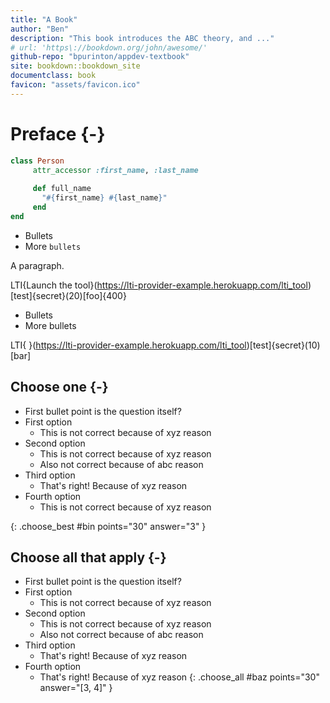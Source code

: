 ```yaml
---
title: "A Book"
author: "Ben"
description: "This book introduces the ABC theory, and ..."
# url: 'https\://bookdown.org/john/awesome/'
github-repo: "bpurinton/appdev-textbook"
site: bookdown::bookdown_site 
documentclass: book
favicon: "assets/favicon.ico"
---
```


# Preface {-}

```ruby
class Person
	 attr_accessor :first_name, :last_name
	 
	 def full_name
	   "#{first_name} #{last_name}"
	 end
end
```

- Bullets
- More `bullets`

A paragraph.

LTI{Launch the tool}(https://lti-provider-example.herokuapp.com/lti_tool)[test]{secret}(20)[foo]{400}

- Bullets
- More bullets

LTI{ }(https://lti-provider-example.herokuapp.com/lti_tool)[test]{secret}(10)[bar]

## Choose one {-}

- First bullet point is the question itself?
- First option
    - This is not correct because of xyz reason
- Second option
    - This is not correct because of xyz reason
    - Also not correct because of abc reason
- Third option
    - That's right! Because of xyz reason
- Fourth option
    - This is not correct because of xyz reason

{: .choose_best #bin points="30" answer="3" }

## Choose all that apply {-}

- First bullet point is the question itself?
- First option
    - This is not correct because of xyz reason
- Second option
    - This is not correct because of xyz reason
    - Also not correct because of abc reason
- Third option
    - That's right! Because of xyz reason
- Fourth option
    - That's right! Because of xyz reason
{: .choose_all #baz points="30" answer="[3, 4]" }